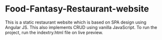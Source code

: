 # Food-Fantasy-Restaurant-website
This is a static restaurant website which is based on SPA design using Angular JS. This also implements CRUD using vanilla JavaScript.
To run the project, run the indextry.html file on live preview.
